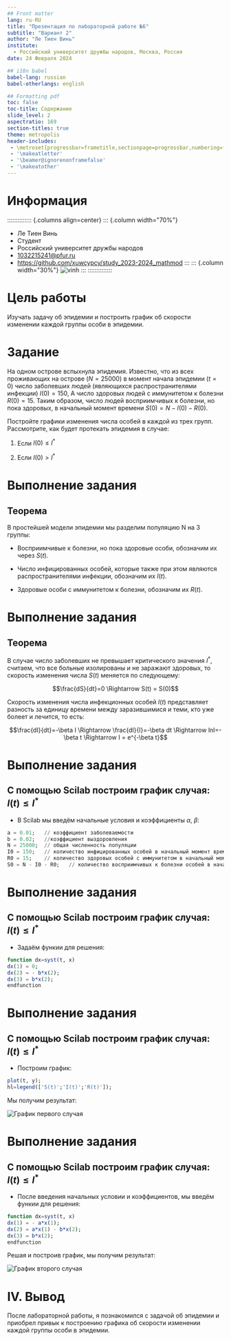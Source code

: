 ```yaml
---
## Front matter
lang: ru-RU
title: "Презентация по лабораторной работе №6"
subtitle: "Вариант 2"
author: "Ле Тиен Винь"
institute:
  - Российский университет дружбы народов, Москва, Россия
date: 24 Февраля 2024

## i18n babel
babel-lang: russian
babel-otherlangs: english

## Formatting pdf
toc: false
toc-title: Содержание
slide_level: 2
aspectratio: 169
section-titles: true
theme: metropolis
header-includes:
 - \metroset{progressbar=frametitle,sectionpage=progressbar,numbering=fraction}
 - '\makeatletter'
 - '\beamer@ignorenonframefalse'
 - '\makeatother'
---
```


# Информация
:::::::::::::: {.columns align=center}
::: {.column width="70%"}
  * Ле Тиен Винь
  * Cтудент
  * Российский университет дружбы народов
  * [1032215241@pfur.ru](mailto:1032215241@rudn.ru)
  * https://github.com/xuwcypcy/study_2023-2024_mathmod
:::
::: {.column width="30%"}
![vinh](23.jpg)
:::
::::::::::::::
 
# Цель работы
Изучать задачу об эпидемии и построить график об скорости изменении каждой группы особи в эпидемии.

# Задание

На одном острове вспыхнула эпидемия. Известно, что из всех проживающих на острове $(N=25 000)$ в момент начала эпидемии $(t=0)$ число заболевших людей (являющихся распространителями инфекции) $I(0)=150$, А число здоровых людей с иммунитетом к болезни $R(0)=15$. Таким образом, число людей восприимчивых к болезни, но пока здоровых, в начальный момент времени $S(0)=N-I(0)-R(0)$.

Постройте графики изменения числа особей в каждой из трех групп. Рассмотрите, как будет протекать эпидемия в случае:

1. Если $I(0) \le I^*$

2. Если $I(0) > I^*$


# Выполнение задания

## Теорема

В простейшей модели эпидемии мы разделим популяцию N на 3 группы:

* Восприимчивые к болезни, но пока здоровые особи, обозначим их через $S(t)$.

* Число инфицированных особей, которые также при этом являются распространителями инфекции, обозначим их $I(t)$.

* Здоровые особи с иммунитетом к болезни, обозначим их $R(t)$.

# Выполнение задания
##  Теорема
В случае число заболевших не превышает критического значения $I^*$, считаем, что все больные изолированы и не заражают здоровых, то скорость изменения числа $S(t)$ меняется по следующему:

$$\frac{dS}{dt}=0 \Rightarrow S(t) = S(0)$$

Скорость изменения числа инфекционных особей $I(t)$ представляет разность за единицу времени между заразившимися и теми, кто уже болеет и лечится, то есть:

$$\frac{dI}{dt}=-\beta I \Rightarrow \frac{dI}{I}=-\beta dt \Rightarrow lnI=-\beta t \Rightarrow I = e^{-\beta t}$$

# Выполнение задания
## С помощью Scilab построим график случая: $I(t) \le I^*$
* В Scilab мы введём начальные условия и коэффициенты $\alpha$, $\beta$:

``` Julia
a = 0.01;	// коэффициент заболеваемости
b = 0.02;	//коэффициент выздоровления
N = 25000;	// общая численность популяции
I0 = 150;	// количество инфицированных особей в начальный момент времени
R0 = 15;	// количество здоровых особей с иммунитетом в начальный момент времени
S0 = N - I0 - R0;	// количество восприимчивых к болезни особей в начальный момент времени
```
# Выполнение задания
## С помощью Scilab построим график случая: $I(t) \le I^*$

* Задаём функии для решения:

``` Julia
function dx=syst(t, x)
dx(1) = 0;
dx(2) = - b*x(2);
dx(3) = b*x(2);
endfunction
```


# Выполнение задания
## С помощью Scilab построим график случая: $I(t) \le I^*$
* Построим график:

``` Julia
plot(t, y);
hl=legend(['S(t)';'I(t)';'R(t)']);
```
Мы получим результат:

![График первого случая](https://drive.google.com/uc?id=1fG8XiwIjp9I8z9rOA7KetXdSKREpup4E)

# Выполнение задания
## С помощью Scilab построим график случая: $I(t) \le I^*$
* После введения начальных условии и коэффициентов, мы введём функии для решения:

``` Julia
function dx=syst(t, x)
dx(1) = - a*x(1);
dx(2) = a*x(1) - b*x(2);
dx(3) = b*x(2);
endfunction
```

Решая и построив график, мы получим результат:

![График второго случая](https://drive.google.com/uc?id=1y8_0XrxmbGK1Ekw8vW19URNiHeK557mE)


# IV. Вывод
После лабораторной работы, я познакомился с задачой об эпидемии и приобрел привык к построению графика об скорости изменении каждой группы особи в эпидемии.
